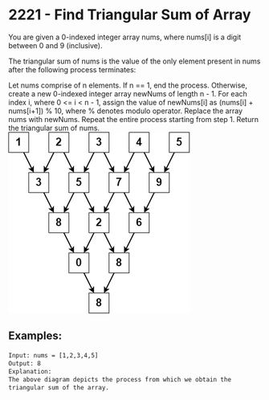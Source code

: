 # 2221 - Find Triangular Sum of Array
You are given a 0-indexed integer array nums, where nums[i] is a digit between 0 and 9 (inclusive).

The triangular sum of nums is the value of the only element present in nums after the following process terminates:

Let nums comprise of n elements. If n == 1, end the process. Otherwise, create a new 0-indexed integer array newNums of length n - 1.
For each index i, where 0 <= i < n - 1, assign the value of newNums[i] as (nums[i] + nums[i+1]) % 10, where % denotes modulo operator.
Replace the array nums with newNums.
Repeat the entire process starting from step 1.
Return the triangular sum of nums.
![Triangle Sum](imgs/triangleSum.png)
## Examples:
```
Input: nums = [1,2,3,4,5]
Output: 8
Explanation:
The above diagram depicts the process from which we obtain the triangular sum of the array.
```